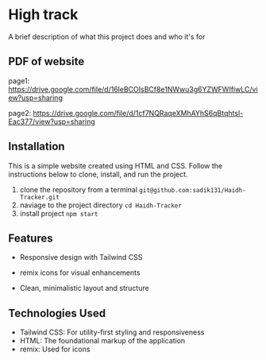 
# High track

A brief description of what this project does and who it's for


## PDF of website

page1: https://drive.google.com/file/d/16leBCOIsBCf8e1NWwu3g6YZWFWIfiwLC/view?usp=sharing

page2: https://drive.google.com/file/d/1cf7NQRaqeXMhAYhS6qBtqhtsl-Eac377/view?usp=sharing

## Installation

This is a simple website created using HTML and CSS. Follow the instructions below to clone, install, and run the project.

 1. clone the repository from a terminal `git@github.com:sadik131/Haidh-Tracker.git`
 2. naviage to the project directory  `cd Haidh-Tracker`
 3. install project `npm start`

## Features

* Responsive design with Tailwind CSS
* remix icons for visual enhancements


* Clean, minimalistic layout and structure

## Technologies Used

* Tailwind CSS: For utility-first styling and responsiveness
* HTML: The foundational markup of the application
* remix: Used for icons


